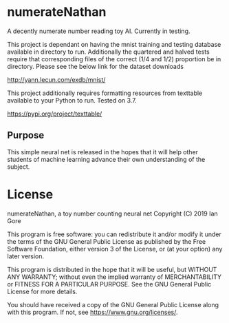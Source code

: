 # numerateNathan
A decently numerate number reading toy AI. Currently in testing.

This project is dependant on having the mnist training and testing database available in directory to run.
Additionally the quartered and halved tests require that corresponding files of the correct (1/4 and 1/2) proportion
be in directory. Please see the below link for the dataset downloads

http://yann.lecun.com/exdb/mnist/

This project additionally requires formatting resources from texttable available to your Python to run. Tested on 3.7.

https://pypi.org/project/texttable/

## Purpose

This simple neural net is released in the hopes that it will help other students of machine learning advance their own
understanding of the subject.

# License

 numerateNathan, a toy number counting neural net
 Copyright (C) 2019  Ian Gore

 This program is free software: you can redistribute it and/or modify
 it under the terms of the GNU General Public License as published by
 the Free Software Foundation, either version 3 of the License, or
 (at your option) any later version.

 This program is distributed in the hope that it will be useful,
 but WITHOUT ANY WARRANTY; without even the implied warranty of
 MERCHANTABILITY or FITNESS FOR A PARTICULAR PURPOSE.  See the
 GNU General Public License for more details.

 You should have received a copy of the GNU General Public License
 along with this program.  If not, see <https://www.gnu.org/licenses/>.